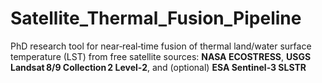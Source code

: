 # Satellite_Thermal_Fusion_Pipeline
PhD research tool for near‑real‑time fusion of thermal land/water surface temperature (LST) from free satellite sources: **NASA ECOSTRESS**, **USGS Landsat 8/9 Collection 2 Level‑2**, and (optional) **ESA Sentinel‑3 SLSTR**
